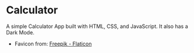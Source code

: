 # Calculator

A simple Calculator App built with HTML, CSS, and JavaScript. It also has a Dark Mode.


* Favicon from:
<a href="https://www.flaticon.com/free-icons/calculator" title="calculator icons">Freepik - Flaticon</a>
